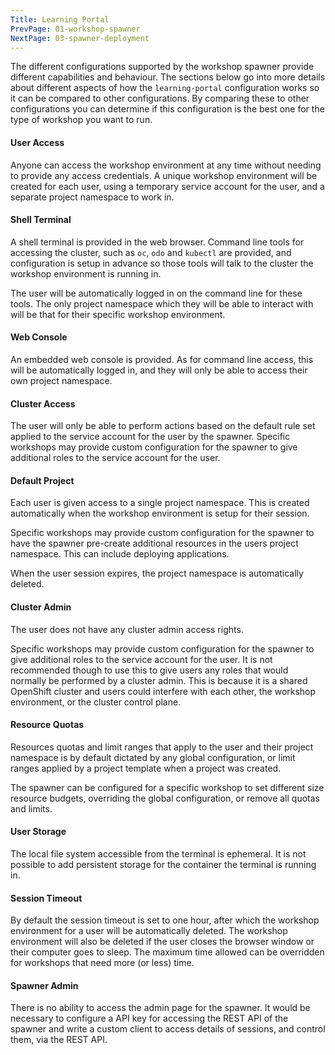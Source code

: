 ```yaml
---
Title: Learning Portal
PrevPage: 01-workshop-spawner
NextPage: 03-spawner-deployment
---
```


The different configurations supported by the workshop spawner provide different capabilities and behaviour. The sections below go into more details about different aspects of how the `learning-portal` configuration works so it can be compared to other configurations. By comparing these to other configurations you can determine if this configuration is the best one for the type of workshop you want to run.

#### User Access

Anyone can access the workshop environment at any time without needing to provide any access credentials. A unique workshop environment will be created for each user, using a temporary service account for the user, and a separate project namespace to work in.

#### Shell Terminal

A shell terminal is provided in the web browser. Command line tools for accessing the cluster, such as `oc`, `odo` and `kubectl` are provided, and configuration is setup in advance so those tools will talk to the cluster the workshop environment is running in.

The user will be automatically logged in on the command line for these tools. The only project namespace which they will be able to interact with will be that for their specific workshop environment.

#### Web Console

An embedded web console is provided. As for command line access, this will be automatically logged in, and they will only be able to access their own project namespace.

#### Cluster Access

The user will only be able to perform actions based on the default rule set applied to the service account for the user by the spawner. Specific workshops may provide custom configuration for the spawner to give additional roles to the service account for the user.

#### Default Project

Each user is given access to a single project namespace. This is created automatically when the workshop environment is setup for their session.

Specific workshops may provide custom configuration for the spawner to have the spawner pre-create additional resources in the users project namespace. This can include deploying applications.

When the user session expires, the project namespace is automatically deleted.

#### Cluster Admin

The user does not have any cluster admin access rights.

Specific workshops may provide custom configuration for the spawner to give additional roles to the service account for the user. It is not recommended though to use this to give users any roles that would normally be performed by a cluster admin. This is because it is a shared OpenShift cluster and users could interfere with each other, the workshop environment, or the cluster control plane.

#### Resource Quotas

Resources quotas and limit ranges that apply to the user and their project namespace is by default dictated by any global configuration, or limit ranges applied by a project template when a project was created.

The spawner can be configured for a specific workshop to set different size resource budgets, overriding the global configuration, or remove all quotas and limits.

#### User Storage

The local file system accessible from the terminal is ephemeral. It is not possible to add persistent storage for the container the terminal is running in.

#### Session Timeout

By default the session timeout is set to one hour, after which the workshop environment for a user will be automatically deleted. The workshop environment will also be deleted if the user closes the browser window or their computer goes to sleep. The maximum time allowed can be overridden for workshops that need more (or less) time.

#### Spawner Admin

There is no ability to access the admin page for the spawner. It would be necessary to configure a API key for accessing the REST API of the spawner and write a custom client to access details of sessions, and control them, via the REST API.

